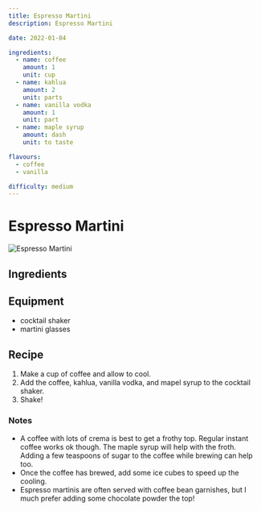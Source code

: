 ```yaml
---
title: Espresso Martini
description: Espresso Martini

date: 2022-01-04

ingredients:
  - name: coffee
    amount: 1
    unit: cup
  - name: kahlua
    amount: 2
    unit: parts
  - name: vanilla vodka
    amount: 1
    unit: part
  - name: maple syrup
    amount: dash
    unit: to taste

flavours:
  - coffee
  - vanilla

difficulty: medium
---
```


# Espresso Martini

![Espresso Martini](/images/espresso-martini/espresso-martini.jpg)

## Ingredients

<ingredients/>

## Equipment

- cocktail shaker
- martini glasses

## Recipe

1. Make a cup of coffee and allow to cool.
2. Add the coffee, kahlua, vanilla vodka, and mapel syrup to the cocktail shaker.
3. Shake!

### Notes

- A coffee with lots of crema is best to get a frothy top. Regular instant coffee works ok though. The maple syrup will help with the froth. Adding a few teaspoons of sugar to the coffee while brewing can help too.
- Once the coffee has brewed, add some ice cubes to speed up the cooling.
- Espresso martinis are often served with coffee bean garnishes, but I much prefer adding some chocolate powder the top!
